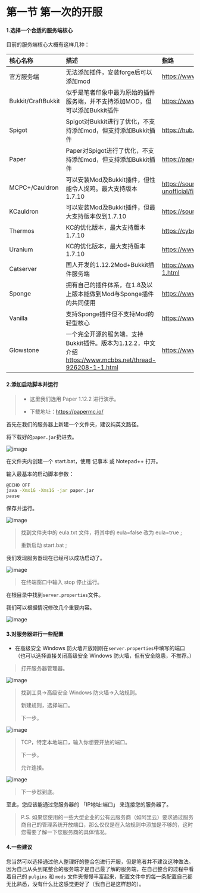 # 第一节 第一次的开服

#### 1.选择一个合适的服务端核心

目前的服务端核心大概有这样几种：

|核心名称|描述|指路|
| :------------ | :------------ | :------------ |
|官方服务端|无法添加插件，安装forge后可以添加mod|https://www.minecraft.net/|
|Bukkit/CraftBukkit|似乎是笔者印象中最为原始的插件服务端，并不支持添加MOD，但可以添加Bukkit插件|https://www.getbukkit.org/|
|Spigot|Spigot对Bukkit进行了优化，不支持添加mod，但支持添加Bukkit插件|https://hub.spigotmc.org/jenkins/job/BuildTools/|
|Paper|Paper对Spigot进行了优化，不支持添加mod，但支持添加Bukkit插件|https://papermc.io/|
|MCPC+/Cauldron|可以安装Mod及Bukkit插件，但性能令人捉鸡。最大支持版本1.7.10|https://sourceforge.net/projects/cauldron-unofficial/files/old_releases/version_1/|
|KCauldron|可以安装Mod及Bukkit插件，但最大支持版本仅到1.7.10|https://sourceforge.net/projects/kcauldron/|
|Thermos|KC的优化版本，最大支持版本1.7.10|https://cyberdynecc.github.io/Thermos/install|
|Uranium|KC的优化版本，最大支持版本1.7.10|https://www.uraniummc.cc/|
|Catserver|国人开发的1.12.2Mod+Bukkit插件服务端|https://www.mcbbs.net/thread-840599-1-1.html|
|Sponge|拥有自己的插件体系，在1.8及以上版本能做到Mod与Sponge插件的共同使用|https://www.spongepowered.org/|
|Vanilla|支持Sponge插件但不支持Mod的轻型核心|https://www.spongepowered.org/|
|Glowstone|一个完全开源的服务端，支持Bukkit插件。版本为1.12.2，中文介绍 https://www.mcbbs.net/thread-926208-1-1.html |https://www.glowstone.net/|

#### 2.添加启动脚本并运行

> - 这里我们选用 Paper 1.12.2 进行演示。
>
> - 下载地址：https://papermc.io/
>

 首先在我们的服务器上新建一个文件夹，建议纯英文路径。
 
 将下载好的`paper.jar`扔进去。
 
![image](./images/first/picture1.png)

 在文件夹内创建一个 start.bat，使用 记事本 或 Notepad++ 打开。
 
 输入最基本的启动脚本参数：

```bash
@ECHO OFF
java -Xmx1G -Xms1G -jar paper.jar
pause
```

保存并运行。

![image](./images/first/picture2.png)
>
> 找到文件夹中的 eula.txt 文件，将其中的 eula=false 改为 eula=true ;
> 
> 重新启动 start.bat ;
>
 我们发现服务器现在已经可以成功启动了。
>
![image](./images/first/picture3.png)
> 在终端窗口中输入 stop 停止运行。

 在根目录中找到`server.properties`文件。
>
 我们可以根据情况修改几个重要内容。
>
![image](./images/first/picture4.png)
#### 3.对服务器进行一些配置
- 在高级安全 Windows 防火墙开放刚刚在`server.properties`中填写的端口（也可以选择直接关闭高级安全 Windows 防火墙，但有安全隐患，不推荐。）
> 
> 打开服务器管理器。
>
![image](./images/first/picture5.png)
> 找到工具->高级安全 Windows 防火墙->入站规则。
>
> 新建规则，选择端口。
>
> 下一步。
>
![image](./images/first/picture6.png)
> TCP，特定本地端口，输入你想要开放的端口。
>
> 下一步。
>
> 允许连接。
>
![image](./images/first/picture7.png)
> 下一步怼到底。
>
至此，您应该能通过您服务器的 「IP地址:端口」 来连接您的服务器了。

> P.S. 如果您使用的一些大型企业的公有云服务商（如阿里云）要求通过服务商自己的管理系统开放端口，那么仅仅是在入站规则中添加是不够的，这时您需要了解一下您服务商的具体情况。

#### 4.一些建议

您当然可以选择通过他人整理好的整合包进行开服，但是笔者并不建议这种做法。因为自己从头到尾整合的服务端才是自己最了解的服务端，在自己整合的过程中看着自己的 `pulgins` 和 `mods` 文件夹慢慢丰富起来，配置文件中的每一条配置自己都无比熟悉，没有什么比这感觉更好了（我自己是这样想的）。
